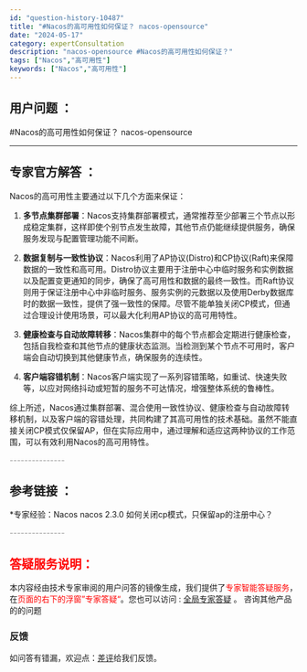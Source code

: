 ```yaml
---
id: "question-history-10487"
title: "#Nacos的高可用性如何保证？ nacos-opensource"
date: "2024-05-17"
category: expertConsultation
description: "nacos-opensource #Nacos的高可用性如何保证？"
tags: ["Nacos","高可用性"]
keywords: ["Nacos","高可用性"]
---
```


## 用户问题 ： 
 #Nacos的高可用性如何保证？ nacos-opensource 

---------------
## 专家官方解答 ：

Nacos的高可用性主要通过以下几个方面来保证：

1. **多节点集群部署**：Nacos支持集群部署模式，通常推荐至少部署三个节点以形成稳定集群，这样即使个别节点发生故障，其他节点仍能继续提供服务，确保服务发现与配置管理功能不间断。

2. **数据复制与一致性协议**：Nacos利用了AP协议(Distro)和CP协议(Raft)来保障数据的一致性和高可用。Distro协议主要用于注册中心中临时服务和实例数据以及配置变更通知的同步，确保了高可用性和数据的最终一致性。而Raft协议则用于保证注册中心中非临时服务、服务实例的元数据以及使用Derby数据库时的数据一致性，提供了强一致性的保障。尽管不能单独关闭CP模式，但通过合理设计使用场景，可以最大化利用AP协议的高可用特性。

3. **健康检查与自动故障转移**：Nacos集群中的每个节点都会定期进行健康检查，包括自我检查和其他节点的健康状态监测。当检测到某个节点不可用时，客户端会自动切换到其他健康节点，确保服务的连续性。

4. **客户端容错机制**：Nacos客户端实现了一系列容错策略，如重试、快速失败等，以应对网络抖动或短暂的服务不可达情况，增强整体系统的鲁棒性。

综上所述，Nacos通过集群部署、混合使用一致性协议、健康检查与自动故障转移机制，以及客户端的容错处理，共同构建了其高可用性的技术基础。虽然不能直接关闭CP模式仅保留AP，但在实际应用中，通过理解和适应这两种协议的工作范围，可以有效利用Nacos的高可用特性。


<font color="#949494">---------------</font> 


## 参考链接 ：

*专家经验：Nacos nacos 2.3.0 如何关闭cp模式，只保留ap的注册中心？ 


 <font color="#949494">---------------</font> 
 


## <font color="#FF0000">答疑服务说明：</font> 

本内容经由技术专家审阅的用户问答的镜像生成，我们提供了<font color="#FF0000">专家智能答疑服务</font>，在<font color="#FF0000">页面的右下的浮窗”专家答疑“</font>。您也可以访问 : [全局专家答疑](https://opensource.alibaba.com/chatBot) 。 咨询其他产品的的问题

### 反馈
如问答有错漏，欢迎点：[差评](https://ai.nacos.io/user/feedbackByEnhancerGradePOJOID?enhancerGradePOJOId=13684)给我们反馈。
